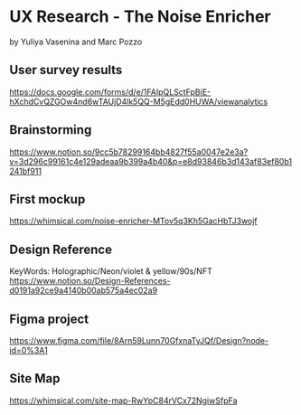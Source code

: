 # UX Research - The Noise Enricher

by Yuliya Vasenina and Marc Pozzo

## User survey results

https://docs.google.com/forms/d/e/1FAIpQLSctFpBiE-hXchdCvQZGOw4nd6wTAUjD4lk5QQ-M5gEdd0HUWA/viewanalytics

## Brainstorming

https://www.notion.so/9cc5b78299164bb4827f55a0047e2e3a?v=3d296c99161c4e129adeaa9b399a4b40&p=e8d93846b3d143af83ef80b1241bf911

## First mockup

https://whimsical.com/noise-enricher-MTov5q3Kh5GacHbTJ3wojf

## Design Reference

KeyWords: Holographic/Neon/violet & yellow/90s/NFT
https://www.notion.so/Design-References-d0191a92ce9a4140b00ab575a4ec02a9

## Figma project

https://www.figma.com/file/8Arn59Lunn70GfxnaTyJQf/Design?node-id=0%3A1

## Site Map

https://whimsical.com/site-map-RwYpC84rVCx72NgiwSfpFa
